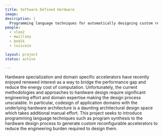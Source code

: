 ```yaml
---
title: Software Defined Hardware
image: 
description: |
  Programming language techniques for automatically designing custom reconfigurable accelerators.
people:
  - vlee2
  - mwillsey
  - bodik
  - luisceze

layout: project
status: active

---
```


Hardware specialization and domain specific accelerators have recently enjoyed renewed interest as a way to bridge the performance gap and reduce the energy cost of computation.
Unfortunately, the current methodologies and approaches to hardware design require significant engineering effort and domain expertise making the design process unscalable.
In particular, codesign of application domains with the underlying hardware architecture is a daunting architectural design space which takes additional manual effort.
This project seeks to introduce programming language techniques such as program synthesis to the hardware design process to generate custom reconfigurable accelerators to reduce the engineering burden required to design them.